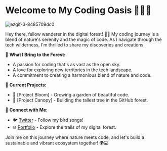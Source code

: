 # Welcome to My Coding Oasis 🌿👩‍💻

![ezgif-3-8485709dc0](https://github.com/KumarGit01/KumarGit01/assets/152199360/638f96ea-6c12-47d6-995d-58c568680408)





Hey there, fellow wanderer in the digital forest! 🌳✨ My coding journey is a blend of nature's serenity and the magic of code. As I navigate through the tech wilderness, I'm thrilled to share my discoveries and creations.

🚀 **What I Bring to the Forest:**
- A passion for coding that's as vast as the open sky.
- A love for exploring new territories in the tech landscape.
- A commitment to creating a harmonious blend of nature and code.

🌱 **Current Projects:**
- 🌺 [Project Bloom] - Growing a garden of beautiful code.
- 🌲 [Project Canopy] - Building the tallest tree in the GitHub forest.

🌿 **Connect with Me:**
- 🐦 [Twitter](https://twitter.com/yourhandle) - Follow my bird songs!
- 🌐 [Portfolio](https://www.yourwebsite.com) - Explore the trails of my digital forest.

Join me on this journey where nature meets code, and let's build a sustainable and vibrant ecosystem together! 🌍💻
